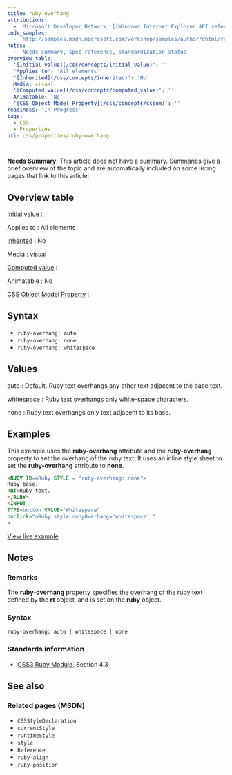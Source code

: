 ```yaml
---
title: ruby-overhang
attributions:
  - 'Microsoft Developer Network: [[Windows Internet Explorer API reference](http://msdn.microsoft.com/en-us/library/ie/hh828809%28v=vs.85%29.aspx) Article]'
code_samples:
  - 'http://samples.msdn.microsoft.com/workshop/samples/author/dhtml/refs/rubyoverhang.htm'
notes:
  - 'Needs summary, spec reference, standardization status'
overview_table:
  '[Initial value](/css/concepts/initial_value)': ''
  'Applies to': 'All elements'
  '[Inherited](/css/concepts/inherited)': 'No'
  Media: visual
  '[Computed value](/css/concepts/computed_value)': ''
  Animatable: 'No'
  '[CSS Object Model Property](/css/concepts/cssom)': ''
readiness: 'In Progress'
tags:
  - CSS
  - Properties
uri: css/properties/ruby-overhang

---
```

**Needs Summary**: This article does not have a summary. Summaries give a brief overview of the topic and are automatically included on some listing pages that link to this article.

## <span>Overview table</span>

[Initial value](/css/concepts/initial_value)
:

Applies to
:   All elements

[Inherited](/css/concepts/inherited)
:   No

Media
:   visual

[Computed value](/css/concepts/computed_value)
:

Animatable
:   No

[CSS Object Model Property](/css/concepts/cssom)
:

## <span>Syntax</span>

-   `ruby-overhang: auto`
-   `ruby-overhang: none`
-   `ruby-overhang: whitespace`

## <span>Values</span>

auto
:   Default. Ruby text overhangs any other text adjacent to the base text.

whitespace
:   Ruby text overhangs only white-space characters.

none
:   Ruby text overhangs only text adjacent to its base.

## <span>Examples</span>

This example uses the **ruby-overhang** attribute and the **ruby-overhang** property to set the overhang of the ruby text. It uses an inline style sheet to set the **ruby-overhang** attribute to **none**.

``` html
<RUBY ID=oRuby STYLE = "ruby-overhang: none">
Ruby base.
<RT>Ruby text.
</RUBY>
<INPUT
TYPE=button VALUE="Whitespace"
onclick="oRuby.style.rubyOverhang='whitespace';"
>
```

[View live example](http://samples.msdn.microsoft.com/workshop/samples/author/dhtml/refs/rubyoverhang.htm)

## <span>Notes</span>

### <span>Remarks</span>

The **ruby-overhang** property specifies the overhang of the ruby text defined by the **rt** object, and is set on the **ruby** object.

### <span>Syntax</span>

`ruby-overhang: auto | whitespace | none`

### <span>Standards information</span>

-   [CSS3 Ruby Module](http://go.microsoft.com/fwlink/p/?linkid=203763), Section 4.3

## <span>See also</span>

### <span>Related pages (MSDN)</span>

-   `CSSStyleDeclaration`
-   `currentStyle`
-   `runtimeStyle`
-   `style`
-   `Reference`
-   `ruby-align`
-   `ruby-position`
